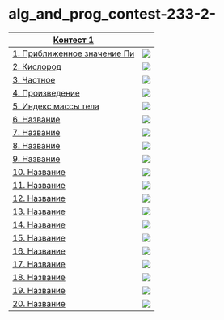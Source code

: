 # alg_and_prog_contest-233-2-
|[Контест 1]() |  | 
| --- | :-: |
| [1. Приближенное значение Пи](./contest_01/01/1.cpp) | ![](./img/cpp.png) |
| [2. Кислород](./contest_01/01/2.cpp) | ![](./img/go.png) |
| [3. Частное](./contest_01/01/3.cpp) | ![](./img/cpp.png) |
| [4. Произведение](./contest_01/01/4.cpp) | ![](./img/go.png) |
| [5. Индекс массы тела](./contest_01/01/5.cpp) | ![](./img/cpp.png) |
| [6. Название](./contest_01/01/6.cpp) | ![](./img/go.png) |
| [7. Название](./contest_01/01/7.cpp) | ![](./img/go.png) |
| [8. Название](./contest_01/01/8.cpp) | ![](./img/go.png) |
| [9. Название](./contest_01/01/9.cpp) | ![](./img/cpp.png) |
| [10. Название](./contest_01/01/10.cpp) | ![](./img/go.png) |
| [11. Название](./contest_01/01/11.cpp) | ![](./img/cpp.png) |
| [12. Название](./contest_01/01/12.cpp) | ![](./img/go.png) |
| [13. Название](./contest_01/01/13.cpp) | ![](./img/cpp.png) |
| [14. Название](./contest_01/01/14.cpp) | ![](./img/go.png) |
| [15. Название](./contest_01/01/15.cpp) | ![](./img/cpp.png) |
| [16. Название](./contest_01/01/16.cpp) | ![](./img/go.png) |
| [17. Название](./contest_01/01/17.cpp) | ![](./img/cpp.png) |
| [18. Название](./contest_01/01/18.cpp) | ![](./img/cpp.png) |
| [19. Название](./contest_01/01/19.cpp) | ![](./img/cpp.png) |
| [20. Название](./contest_01/01/20.cpp) | ![](./img/cpp.png) |
